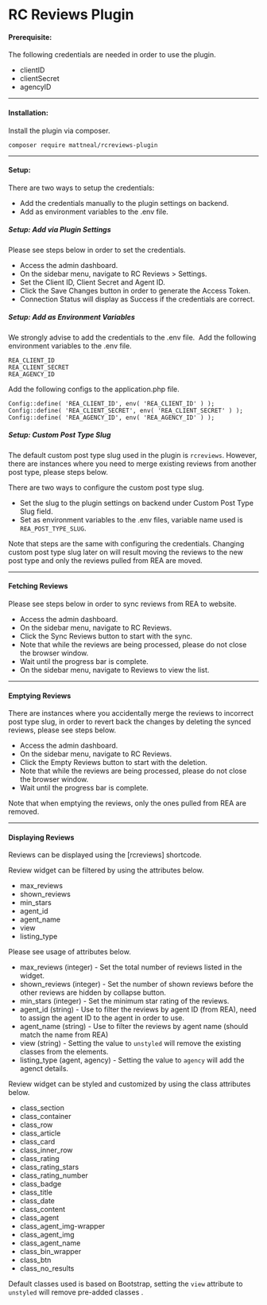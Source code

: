 # RC Reviews Plugin

#### Prerequisite:
The following credentials are needed in order to use the plugin.
* clientID
* clientSecret
* agencyID

---

#### Installation:
Install the plugin via composer.

    composer require mattneal/rcreviews-plugin

---

#### Setup:
There are two ways to setup the credentials:
* Add the credentials manually to the plugin settings on backend.
* Add as environment variables to the .env file.

##### Setup: Add via Plugin Settings
Please see steps below in order to set the credentials.
* Access the admin dashboard.
* On the sidebar menu, navigate to RC Reviews > Settings.
* Set the Client ID, Client Secret and Agent ID.
* Click the Save Changes button in order to generate the Access Token.
* Connection Status will display as Success if the credentials are correct.

##### Setup: Add as Environment Variables
We strongly advise to add the credentials to the .env file.  Add the following environment variables to the .env file.

    REA_CLIENT_ID
    REA_CLIENT_SECRET
    REA_AGENCY_ID

Add the following configs to the application.php file.

    Config::define( 'REA_CLIENT_ID', env( 'REA_CLIENT_ID' ) );
    Config::define( 'REA_CLIENT_SECRET', env( 'REA_CLIENT_SECRET' ) );
    Config::define( 'REA_AGENCY_ID', env( 'REA_AGENCY_ID' ) );

##### Setup: Custom Post Type Slug
The default custom post type slug used in the plugin is `rcreviews`. However, there are instances where you need to merge existing reviews from another post type, please steps below.

There are two ways to configure the custom post type slug.
* Set the slug to the plugin settings on backend under Custom Post Type Slug field.
* Set as environment variables to the .env files, variable name used is `REA_POST_TYPE_SLUG`.

Note that steps are the same with configuring the credentials. Changing custom post type slug later on will result moving the reviews to the new post type and only the reviews pulled from REA are moved.

---

#### Fetching Reviews
Please see steps below in order to sync reviews from REA to website.
* Access the admin dashboard.
* On the sidebar menu, navigate to RC Reviews.
* Click the Sync Reviews button to start with the sync.
* Note that while the reviews are being processed, please do not close the browser window.
* Wait until the progress bar is complete.
* On the sidebar menu, navigate to Reviews to view the list.

---

#### Emptying Reviews
There are instances where you accidentally merge the reviews to incorrect post type slug, in order to revert back the changes by deleting the synced reviews, please see steps below.
* Access the admin dashboard.
* On the sidebar menu, navigate to RC Reviews.
* Click the Empty Reviews button to start with the deletion.
* Note that while the reviews are being processed, please do not close the browser window.
* Wait until the progress bar is complete.

Note that when emptying the reviews, only the ones pulled from REA are removed.

---

#### Displaying Reviews
Reviews can be displayed using the [rcreviews] shortcode.

Review widget can be filtered by using the attributes below.
* max_reviews
* shown_reviews
* min_stars
* agent_id
* agent_name
* view
* listing_type

Please see usage of attributes below.
* max_reviews (integer) - Set the total number of reviews listed in the widget.
* shown_reviews (integer) - Set the number of shown reviews before the other reviews are hidden by collapse button.
* min_stars (integer) - Set the minimum star rating of the reviews.
* agent_id (string) - Use to filter the reviews by agent ID (from REA), need to assign the agent ID to the agent in order to use.
* agent_name (string) - Use to filter the reviews by agent name (should match the name from REA)
* view (string) - Setting the value to `unstyled` will remove the existing classes from the elements.
* listing_type (agent, agency) - Setting the value to `agency` will add the agenct details.

Review widget can be styled and customized by using the class attributes below.
* class_section
* class_container
* class_row
* class_article
* class_card
* class_inner_row
* class_rating
* class_rating_stars
* class_rating_number
* class_badge
* class_title
* class_date
* class_content
* class_agent
* class_agent_img-wrapper
* class_agent_img
* class_agent_name
* class_bin_wrapper
* class_btn
* class_no_results

Default classes used is based on Bootstrap, setting the `view` attribute to `unstyled` will remove pre-added classes .